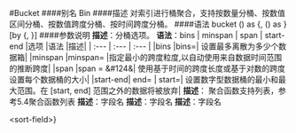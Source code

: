 #Bucket
####别名
Bin
####描述
对索引进行桶聚合，支持按数量分桶、按数值区间分桶、按数值跨度分桶、按时间跨度分桶。
####语法
bucket <field-name><bucketing-option><aggr-function>(<field-name>) as <new-field-name> {, <aggr-function>(<field-name>) as <new-field-name>} [by <field-name> {, <field-name>}]
####参数说明
<bucketing-option>
**描述**：分桶选项。
**语法**：bins | minspan | span | start-end
|选项   |语法	|描述|
| :--- | :--- | :--- |
|bins	|bins=<int>|	设置最多离散为多少个数据箱|
|minspan	|minspan=<span-length>	|指定最小的跨度粒度,以自动使用来自数据时间范围的推断跨度|
|span	|span = <log-span> &#124&<span-length>|	使用基于时间的跨度长度或基于对数的跨度设置每个数据桶的大小|
|start-end|	end=<num> | start=<num>|	设置数字型数据桶的最小和最大范围。在 [start, end] 范围之外的数据将被放弃|
<aggr-function>
**描述**： 聚合函数支持列表，参考5.4聚合函数列表
<field-name>
**描述**：字段名
<new-field-name>
**描述**：字段名
<bool-expression>
**描述**：字段名


&lt;sort-field&gt;}
